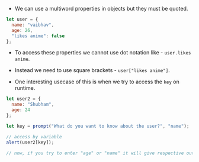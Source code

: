 - We can use a multiword properties in objects but they must be quoted.
```jsx
let user = {
  name: "vaibhav",
  age: 26,
  "likes anime": false
};

```
- To access these properties we cannot use dot notation like - ``user.likes anime``.
- Instead we need to use square brackets - ``user["likes anime"]``.

- One interesting usecase of this is when we try to access the ``key`` on runtime.
```jsx
let user2 = {
  name: "Shubham",
  age: 24
};

let key = prompt("What do you want to know about the user?", "name");

// access by variable
alert(user2[key]);

// now, if you try to enter "age" or "name" it will give respective output

```
